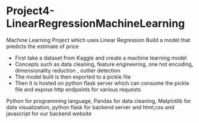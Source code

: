 # Project4-LinearRegressionMachineLearning
Machine Learning Project which uses Linear Regression
Build a model that predicts the estimate of price 

-	First take a dataset from Kaggle and create a machine learning model
-	Concepts such as data cleaning, feature engineering, one hot encoding, dimensionality reduction , outlier detection 
-	The model built is then  exported to a pickle file 
-	Then it is hosted on python flask server which can consume the pickle file and expose http endpoints for various requests 

Python for programming language, Pandas for data cleaning, Matplotlib for data visualization, python flask for backend server and html,css and javascript for our backend website

